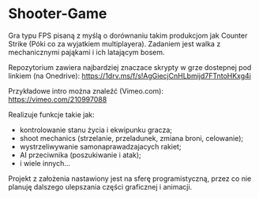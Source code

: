 ﻿# Shooter-Game  
Gra typu FPS pisaną z myślą o dorównaniu takim produkcjom jak Counter Strike (Póki co za wyjatkiem multiplayera). 
Zadaniem jest walka z mechanicznymi pająkami i ich latającym bosem.

Repozytorium zawiera najbardziej znaczace skrypty w grze dostepnej pod linkiem (na Onedrive): https://1drv.ms/f/s!AgGiecjCnHLbmijd7FTntoHKxg4i
 
Przykładowe intro  można znaleźć (Vimeo.com):  https://vimeo.com/210997088

 Realizuje funkcje takie jak:
- kontrolowanie stanu życia i ekwipunku gracza;
- shoot mechanics (strzelanie, przeladunek, zmiana broni, celowanie);
- wystrzeliwywanie samonaprawadzajacych rakiet;
- AI przeciwnika (poszukiwanie i atak);
- i wiele innych...


Projekt z założenia nastawiony jest na sferę programistyczną, przez co nie planuję dalszego ulepszania części graficznej i animacji.
